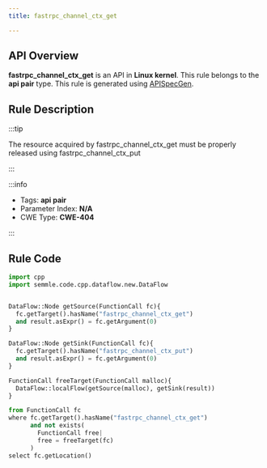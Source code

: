 ```yaml
---
title: fastrpc_channel_ctx_get

---
```



## API Overview
**fastrpc_channel_ctx_get** is an API in **Linux kernel**. This rule belongs to the **api pair** type. This rule is generated using [APISpecGen](../../tools/APISpecGen).
## Rule Description

:::tip

The resource acquired by fastrpc_channel_ctx_get must be properly released using fastrpc_channel_ctx_put

:::

:::info

- Tags: **api pair**
- Parameter Index: **N/A**
- CWE Type: **CWE-404**

:::

## Rule Code
```python
import cpp
import semmle.code.cpp.dataflow.new.DataFlow


DataFlow::Node getSource(FunctionCall fc){
  fc.getTarget().hasName("fastrpc_channel_ctx_get")
  and result.asExpr() = fc.getArgument(0)
}

DataFlow::Node getSink(FunctionCall fc){
  fc.getTarget().hasName("fastrpc_channel_ctx_put")
  and result.asExpr() = fc.getArgument(0)
}

FunctionCall freeTarget(FunctionCall malloc){
  DataFlow::localFlow(getSource(malloc), getSink(result))
}

from FunctionCall fc
where fc.getTarget().hasName("fastrpc_channel_ctx_get")
      and not exists(
        FunctionCall free| 
        free = freeTarget(fc)
      )
select fc.getLocation()

    
```